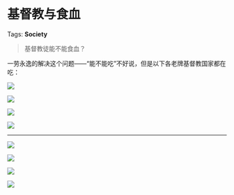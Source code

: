 # 基督教与食血

Tags: **Society**

> 基督教徒能不能食血？



一劳永逸的解决这个问题——“能不能吃”不好说，但是以下各老牌基督教国家都在吃：

![](https://picx.zhimg.com/50/v2-ad459d44fa196436ef45446677b8b894_720w.jpg?source=1940ef5c)  


![](https://picx.zhimg.com/50/v2-a2d838b52a1f37ca626eaf8ad7550767_720w.jpg?source=1940ef5c)  


![](https://picx.zhimg.com/50/v2-3a4aad53b443404074a46888eda6583a_720w.jpg?source=1940ef5c)  


![](https://pica.zhimg.com/50/v2-3fcb70de43e280986f1746df4ce107f1_720w.jpg?source=1940ef5c)  




---

  


![](https://pic1.zhimg.com/50/v2-d1e06cd837d38c8deb38b8bb2305ffe9_720w.jpg?source=1940ef5c)  


![](https://picx.zhimg.com/50/v2-b8b32374d70806c186f9801d6ad0fb76_720w.jpg?source=1940ef5c)  


![](https://picx.zhimg.com/50/v2-c669fd196d27d983c4b1dc7ef669f023_720w.jpg?source=1940ef5c)  


![](https://pica.zhimg.com/50/v2-776f6c27b47561936ac09c7ba4446125_720w.jpg?source=1940ef5c)

